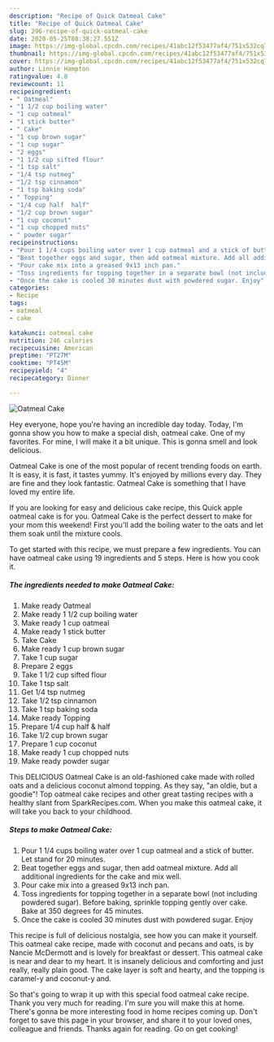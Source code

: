 ```yaml
---
description: "Recipe of Quick Oatmeal Cake"
title: "Recipe of Quick Oatmeal Cake"
slug: 296-recipe-of-quick-oatmeal-cake
date: 2020-05-25T08:38:27.551Z
image: https://img-global.cpcdn.com/recipes/41abc12f53477af4/751x532cq70/oatmeal-cake-recipe-main-photo.jpg
thumbnail: https://img-global.cpcdn.com/recipes/41abc12f53477af4/751x532cq70/oatmeal-cake-recipe-main-photo.jpg
cover: https://img-global.cpcdn.com/recipes/41abc12f53477af4/751x532cq70/oatmeal-cake-recipe-main-photo.jpg
author: Linnie Hampton
ratingvalue: 4.8
reviewcount: 11
recipeingredient:
- " Oatmeal"
- "1 1/2 cup boiling water"
- "1 cup oatmeal"
- "1 stick butter"
- " Cake"
- "1 cup brown sugar"
- "1 cup sugar"
- "2 eggs"
- "1 1/2 cup sifted flour"
- "1 tsp salt"
- "1/4 tsp nutmeg"
- "1/2 tsp cinnamon"
- "1 tsp baking soda"
- " Topping"
- "1/4 cup half  half"
- "1/2 cup brown sugar"
- "1 cup coconut"
- "1 cup chopped nuts"
- " powder sugar"
recipeinstructions:
- "Pour 1 1/4 cups boiling water over 1 cup oatmeal and a stick of butter. Let stand for 20 minutes."
- "Beat together eggs and sugar, then add oatmeal mixture. Add all additional ingredients for the cake and mix well."
- "Pour cake mix into a greased 9x13 inch pan."
- "Toss ingredients for topping together in a separate bowl (not including powdered sugar). Before baking, sprinkle topping gently over cake. Bake at 350 degrees for 45 minutes."
- "Once the cake is cooled 30 minutes dust with powdered sugar. Enjoy"
categories:
- Recipe
tags:
- oatmeal
- cake

katakunci: oatmeal cake 
nutrition: 246 calories
recipecuisine: American
preptime: "PT27M"
cooktime: "PT45M"
recipeyield: "4"
recipecategory: Dinner

---
```



![Oatmeal Cake](https://img-global.cpcdn.com/recipes/41abc12f53477af4/751x532cq70/oatmeal-cake-recipe-main-photo.jpg)

Hey everyone, hope you're having an incredible day today. Today, I'm gonna show you how to make a special dish, oatmeal cake. One of my favorites. For mine, I will make it a bit unique. This is gonna smell and look delicious.

Oatmeal Cake is one of the most popular of recent trending foods on earth. It is easy, it is fast, it tastes yummy. It's enjoyed by millions every day. They are fine and they look fantastic. Oatmeal Cake is something that I have loved my entire life.

If you are looking for easy and delicious cake recipe, this Quick apple oatmeal cake is for you. Oatmeal Cake is the perfect dessert to make for your mom this weekend! First you&#39;ll add the boiling water to the oats and let them soak until the mixture cools.


To get started with this recipe, we must prepare a few ingredients. You can have oatmeal cake using 19 ingredients and 5 steps. Here is how you cook it.

<!--inarticleads1-->

##### The ingredients needed to make Oatmeal Cake:

1. Make ready  Oatmeal
1. Make ready 1 1/2 cup boiling water
1. Make ready 1 cup oatmeal
1. Make ready 1 stick butter
1. Take  Cake
1. Make ready 1 cup brown sugar
1. Take 1 cup sugar
1. Prepare 2 eggs
1. Take 1 1/2 cup sifted flour
1. Take 1 tsp salt
1. Get 1/4 tsp nutmeg
1. Take 1/2 tsp cinnamon
1. Take 1 tsp baking soda
1. Make ready  Topping
1. Prepare 1/4 cup half &amp; half
1. Take 1/2 cup brown sugar
1. Prepare 1 cup coconut
1. Make ready 1 cup chopped nuts
1. Make ready  powder sugar


This DELICIOUS Oatmeal Cake is an old-fashioned cake made with rolled oats and a delicious coconut almond topping. As they say, &#34;an oldie, but a goodie&#34;! Top oatmeal cake recipes and other great tasting recipes with a healthy slant from SparkRecipes.com. When you make this oatmeal cake, it will take you back to your childhood. 

<!--inarticleads2-->

##### Steps to make Oatmeal Cake:

1. Pour 1 1/4 cups boiling water over 1 cup oatmeal and a stick of butter. Let stand for 20 minutes.
1. Beat together eggs and sugar, then add oatmeal mixture. Add all additional ingredients for the cake and mix well.
1. Pour cake mix into a greased 9x13 inch pan.
1. Toss ingredients for topping together in a separate bowl (not including powdered sugar). Before baking, sprinkle topping gently over cake. Bake at 350 degrees for 45 minutes.
1. Once the cake is cooled 30 minutes dust with powdered sugar. Enjoy


This recipe is full of delicious nostalgia, see how you can make it yourself. This oatmeal cake recipe, made with coconut and pecans and oats, is by Nancie McDermott and is lovely for breakfast or dessert. This oatmeal cake is near and dear to my heart. It is insanely delicious and comforting and just really, really plain good. The cake layer is soft and hearty, and the topping is caramel-y and coconut-y and. 

So that's going to wrap it up with this special food oatmeal cake recipe. Thank you very much for reading. I'm sure you will make this at home. There's gonna be more interesting food in home recipes coming up. Don't forget to save this page in your browser, and share it to your loved ones, colleague and friends. Thanks again for reading. Go on get cooking!
